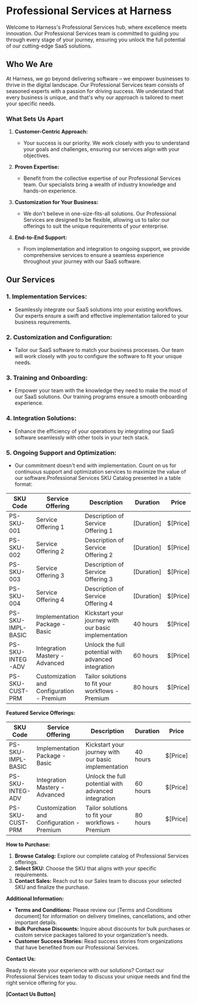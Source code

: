 # Professional Services at Harness

Welcome to Harness's Professional Services hub, where excellence meets innovation. Our Professional Services team is committed to guiding you through every stage of your journey, ensuring you unlock the full potential of our cutting-edge SaaS solutions.

## Who We Are

At Harness, we go beyond delivering software – we empower businesses to thrive in the digital landscape. Our Professional Services team consists of seasoned experts with a passion for driving success. We understand that every business is unique, and that's why our approach is tailored to meet your specific needs.

### What Sets Us Apart

1. **Customer-Centric Approach:**
   - Your success is our priority. We work closely with you to understand your goals and challenges, ensuring our services align with your objectives.

2. **Proven Expertise:**
   - Benefit from the collective expertise of our Professional Services team. Our specialists bring a wealth of industry knowledge and hands-on experience.

3. **Customization for Your Business:**
   - We don't believe in one-size-fits-all solutions. Our Professional Services are designed to be flexible, allowing us to tailor our offerings to suit the unique requirements of your enterprise.

4. **End-to-End Support:**
   - From implementation and integration to ongoing support, we provide comprehensive services to ensure a seamless experience throughout your journey with our SaaS software.

## Our Services

### 1. **Implementation Services:**
   - Seamlessly integrate our SaaS solutions into your existing workflows. Our experts ensure a swift and effective implementation tailored to your business requirements.

### 2. **Customization and Configuration:**
   - Tailor our SaaS software to match your business processes. Our team will work closely with you to configure the software to fit your unique needs.

### 3. **Training and Onboarding:**
   - Empower your team with the knowledge they need to make the most of our SaaS solutions. Our training programs ensure a smooth onboarding experience.

### 4. **Integration Solutions:**
   - Enhance the efficiency of your operations by integrating our SaaS software seamlessly with other tools in your tech stack.

### 5. **Ongoing Support and Optimization:**
   - Our commitment doesn't end with implementation. Count on us for continuous support and optimization services to maximize the value of our software.Professional Services SKU Catalog presented in a table format:

| **SKU Code**      | **Service Offering**                       | **Description**                                    | **Duration** | **Price** |
|-------------------|-------------------------------------------|----------------------------------------------------|--------------|-----------|
| PS-SKU-001        | Service Offering 1                        | Description of Service Offering 1                   | [Duration]   | $[Price]   |
| PS-SKU-002        | Service Offering 2                        | Description of Service Offering 2                   | [Duration]   | $[Price]   |
| PS-SKU-003        | Service Offering 3                        | Description of Service Offering 3                   | [Duration]   | $[Price]   |
| PS-SKU-004        | Service Offering 4                        | Description of Service Offering 4                   | [Duration]   | $[Price]   |
| PS-SKU-IMPL-BASIC | Implementation Package - Basic             | Kickstart your journey with our basic implementation | 40 hours     | $[Price]   |
| PS-SKU-INTEG-ADV  | Integration Mastery - Advanced             | Unlock the full potential with advanced integration | 60 hours     | $[Price]   |
| PS-SKU-CUST-PRM   | Customization and Configuration - Premium  | Tailor solutions to fit your workflows - Premium     | 80 hours     | $[Price]   |

**Featured Service Offerings:**

| **SKU Code**       | **Service Offering**                        | **Description**                                    | **Duration** | **Price** |
|--------------------|--------------------------------------------|----------------------------------------------------|--------------|-----------|
| PS-SKU-IMPL-BASIC  | Implementation Package - Basic              | Kickstart your journey with our basic implementation | 40 hours     | $[Price]   |
| PS-SKU-INTEG-ADV   | Integration Mastery - Advanced              | Unlock the full potential with advanced integration | 60 hours     | $[Price]   |
| PS-SKU-CUST-PRM    | Customization and Configuration - Premium   | Tailor solutions to fit your workflows - Premium     | 80 hours     | $[Price]   |

**How to Purchase:**

1. **Browse Catalog:** Explore our complete catalog of Professional Services offerings.
2. **Select SKU:** Choose the SKU that aligns with your specific requirements.
3. **Contact Sales:** Reach out to our Sales team to discuss your selected SKU and finalize the purchase.

**Additional Information:**

- **Terms and Conditions:** Please review our [Terms and Conditions document] for information on delivery timelines, cancellations, and other important details.
- **Bulk Purchase Discounts:** Inquire about discounts for bulk purchases or custom service packages tailored to your organization's needs.
- **Customer Success Stories:** Read success stories from organizations that have benefited from our Professional Services.

**Contact Us:**

Ready to elevate your experience with our solutions? Contact our Professional Services team today to discuss your unique needs and find the right service offering for you.

**[Contact Us Button]**
